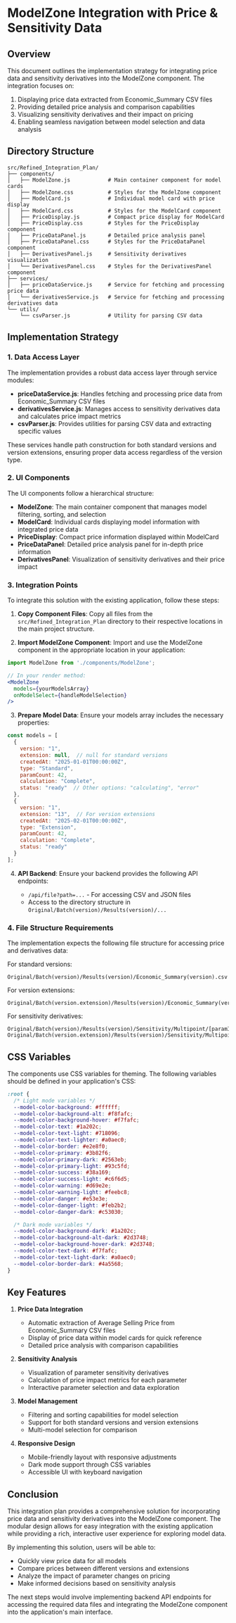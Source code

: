 # ModelZone Integration with Price & Sensitivity Data

## Overview

This document outlines the implementation strategy for integrating price data and sensitivity derivatives into the ModelZone component. The integration focuses on:

1. Displaying price data extracted from Economic_Summary CSV files
2. Providing detailed price analysis and comparison capabilities
3. Visualizing sensitivity derivatives and their impact on pricing
4. Enabling seamless navigation between model selection and data analysis

## Directory Structure

```
src/Refined_Integration_Plan/
├── components/
│   ├── ModelZone.js            # Main container component for model cards
│   ├── ModelZone.css           # Styles for the ModelZone component
│   ├── ModelCard.js            # Individual model card with price display
│   ├── ModelCard.css           # Styles for the ModelCard component
│   ├── PriceDisplay.js         # Compact price display for ModelCard
│   ├── PriceDisplay.css        # Styles for the PriceDisplay component
│   ├── PriceDataPanel.js       # Detailed price analysis panel
│   ├── PriceDataPanel.css      # Styles for the PriceDataPanel component
│   ├── DerivativesPanel.js     # Sensitivity derivatives visualization
│   └── DerivativesPanel.css    # Styles for the DerivativesPanel component
├── services/
│   ├── priceDataService.js     # Service for fetching and processing price data
│   └── derivativesService.js   # Service for fetching and processing derivatives data
└── utils/
    └── csvParser.js            # Utility for parsing CSV data
```

## Implementation Strategy

### 1. Data Access Layer

The implementation provides a robust data access layer through service modules:

- **priceDataService.js**: Handles fetching and processing price data from Economic_Summary CSV files
- **derivativesService.js**: Manages access to sensitivity derivatives data and calculates price impact metrics
- **csvParser.js**: Provides utilities for parsing CSV data and extracting specific values

These services handle path construction for both standard versions and version extensions, ensuring proper data access regardless of the version type.

### 2. UI Components

The UI components follow a hierarchical structure:

- **ModelZone**: The main container component that manages model filtering, sorting, and selection
- **ModelCard**: Individual cards displaying model information with integrated price data
- **PriceDisplay**: Compact price information displayed within ModelCard
- **PriceDataPanel**: Detailed price analysis panel for in-depth price information
- **DerivativesPanel**: Visualization of sensitivity derivatives and their price impact

### 3. Integration Points

To integrate this solution with the existing application, follow these steps:

1. **Copy Component Files**: Copy all files from the `src/Refined_Integration_Plan` directory to their respective locations in the main project structure.

2. **Import ModelZone Component**: Import and use the ModelZone component in the appropriate location in your application:

```jsx
import ModelZone from './components/ModelZone';

// In your render method:
<ModelZone 
  models={yourModelsArray} 
  onModelSelect={handleModelSelection} 
/>
```

3. **Prepare Model Data**: Ensure your models array includes the necessary properties:

```javascript
const models = [
  {
    version: "1",
    extension: null,  // null for standard versions
    createdAt: "2025-01-01T00:00:00Z",
    type: "Standard",
    paramCount: 42,
    calculation: "Complete",
    status: "ready"  // Other options: "calculating", "error"
  },
  {
    version: "1",
    extension: "13",  // For version extensions
    createdAt: "2025-02-01T00:00:00Z",
    type: "Extension",
    paramCount: 42,
    calculation: "Complete",
    status: "ready"
  }
];
```

4. **API Backend**: Ensure your backend provides the following API endpoints:

   - `/api/file?path=...` - For accessing CSV and JSON files
   - Access to the directory structure in `Original/Batch(version)/Results(version)/...`

### 4. File Structure Requirements

The implementation expects the following file structure for accessing price and derivatives data:

For standard versions:
```
Original/Batch(version)/Results(version)/Economic_Summary(version).csv
```

For version extensions:
```
Original/Batch(version.extension)/Results(version)/Economic_Summary(version).csv
```

For sensitivity derivatives:
```
Original/Batch(version)/Results(version)/Sensitivity/Multipoint/[paramId]_derivatives.json
Original/Batch(version.extension)/Results(version)/Sensitivity/Multipoint/[paramId]_derivatives.json
```

## CSS Variables

The components use CSS variables for theming. The following variables should be defined in your application's CSS:

```css
:root {
  /* Light mode variables */
  --model-color-background: #ffffff;
  --model-color-background-alt: #f8fafc;
  --model-color-background-hover: #f7fafc;
  --model-color-text: #1a202c;
  --model-color-text-light: #718096;
  --model-color-text-lighter: #a0aec0;
  --model-color-border: #e2e8f0;
  --model-color-primary: #3b82f6;
  --model-color-primary-dark: #2563eb;
  --model-color-primary-light: #93c5fd;
  --model-color-success: #38a169;
  --model-color-success-light: #c6f6d5;
  --model-color-warning: #d69e2e;
  --model-color-warning-light: #feebc8;
  --model-color-danger: #e53e3e;
  --model-color-danger-light: #feb2b2;
  --model-color-danger-dark: #c53030;

  /* Dark mode variables */
  --model-color-background-dark: #1a202c;
  --model-color-background-alt-dark: #2d3748;
  --model-color-background-hover-dark: #2d3748;
  --model-color-text-dark: #f7fafc;
  --model-color-text-light-dark: #a0aec0;
  --model-color-border-dark: #4a5568;
}
```

## Key Features

1. **Price Data Integration**
   - Automatic extraction of Average Selling Price from Economic_Summary CSV files
   - Display of price data within model cards for quick reference
   - Detailed price analysis with comparison capabilities

2. **Sensitivity Analysis**
   - Visualization of parameter sensitivity derivatives
   - Calculation of price impact metrics for each parameter
   - Interactive parameter selection and data exploration

3. **Model Management**
   - Filtering and sorting capabilities for model selection
   - Support for both standard versions and version extensions
   - Multi-model selection for comparison

4. **Responsive Design**
   - Mobile-friendly layout with responsive adjustments
   - Dark mode support through CSS variables
   - Accessible UI with keyboard navigation

## Conclusion

This integration plan provides a comprehensive solution for incorporating price data and sensitivity derivatives into the ModelZone component. The modular design allows for easy integration with the existing application while providing a rich, interactive user experience for exploring model data.

By implementing this solution, users will be able to:
- Quickly view price data for all models
- Compare prices between different versions and extensions
- Analyze the impact of parameter changes on pricing
- Make informed decisions based on sensitivity analysis

The next steps would involve implementing backend API endpoints for accessing the required data files and integrating the ModelZone component into the application's main interface.
